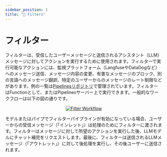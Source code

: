 ```yaml
---
sidebar_position: 1
title: "🚰 Filters"
---
```


# フィルター

フィルターは、受信したユーザーメッセージと送信されるアシスタント（LLM）メッセージに対してアクションを実行するために使用されます。フィルターで実行可能なアクションには、監視プラットフォーム（LangfuseやDataDogなど）へのメッセージ送信、メッセージ内容の変更、有害なメッセージのブロック、別の言語へのメッセージ翻訳、特定のユーザーからのメッセージのレート制限などがあります。例の一覧は[Pipelinesリポジトリ](https://github.com/Startr/pipelines/tree/main/examples/filters)で管理されています。フィルターはFunctionとして、またはPipelinesサーバー上で実行できます。一般的なワークフローは以下の図の通りです。

<p align="center">
  <a href="#">
    <img src="/images/pipelines/filters.png" alt="Filter Workflow" />
  </a>
</p>

モデルまたはパイプでフィルターパイプラインが有効になっている場合、ユーザーからの受信メッセージ（「インレット」）は処理のためにフィルターに渡されます。フィルターはメッセージに対して所望のアクションを実行した後、LLMモデルにチャット補完をリクエストします。最後に、フィルターは送信されるLLMメッセージ（「アウトレット」）に対して後処理を実行し、その後ユーザーに送信されます。